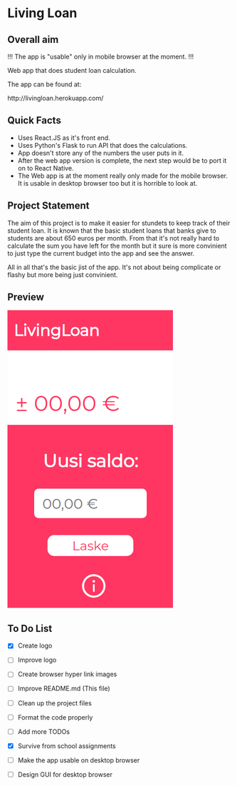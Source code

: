 <h1> Living Loan </h1>

<h2>Overall aim</h2>
<p> !!! The app is "usable" only in mobile browser at the moment. !!!
<p> Web app that does student loan calculation.</p> 
<p>The app can be found at: </p>
<a>http://livingloan.herokuapp.com/</a> 

<h2>Quick Facts</h2>

- Uses React.JS as it's front end.
- Uses Python's Flask to run API that does the calculations.
- App doesn't store any of the numbers the user puts in it.
- After the web app version is complete, the next step would be to port it on to React Native.
- The Web app is at the moment really only made for the mobile browser. It is usable in desktop browser too but it is horrible to look at.

<h2>Project Statement</h2>
<p>The aim of this project is to make it easier for stundets to keep track of their student loan. It is known that the basic student loans that banks give to students are about 650 euros per month. From that it's not really hard to calculate the sum you have left for the month but it sure is more convinient to just type the current budget into the app and see the answer.</p>
<p>All in all that's the basic jist of the app. It's not about being complicate or flashy but more being just convinient. 


<h2>Preview</h2>

<img src="./src/assets/livingloan_prew1.png">

<h2>To Do List</h2>

- [x] Create logo
- [ ] Improve logo
- [ ] Create browser hyper link images
- [ ] Improve README.md (This file)
- [ ] Clean up the project files
- [ ] Format the code properly
- [ ] Add more TODOs
- [x] Survive from school assignments
- [ ] Make the app usable on desktop browser
- [ ] Design GUI for desktop browser

  


